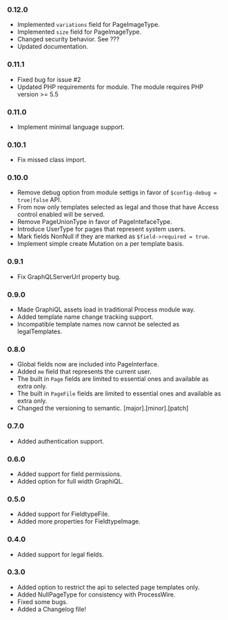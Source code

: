 ### 0.12.0
- Implemented `variations` field for PageImageType.
- Implemented `size` field for PageImageType.
- Changed security behavior. See ???
- Updated documentation.

### 0.11.1
- Fixed bug for issue #2
- Updated PHP requirements for module. The module requires PHP version >= 5.5

### 0.11.0
- Implement minimal language support.

### 0.10.1
- Fix missed class import.

### 0.10.0
- Remove debug option from module settigs in favor of `$config-debug = true|false` API.
- From now only templates selected as legal and those that have Access control enabled will be served.
- Remove PageUnionType in favor of PageIntefaceType.
- Introduce UserType for pages that represent system users.
- Mark fields NonNull if they are marked as `$field->required = true`.
- Implement simple create Mutation on a per template basis.

### 0.9.1
- Fix GraphQLServerUrl property bug.

### 0.9.0
- Made GraphiQL assets load in traditional Process module way.
- Added template name change tracking support.
- Incompatible template names now cannot be selected as legalTemplates.

### 0.8.0
- Global fields now are included into PageInterface.
- Added `me` field that represents the current user.
- The built in `Page` fields are limited to essential ones and available as extra only.
- The built in `PageFile` fields are limited to essential ones and available as extra only.
- Changed the versioning to semantic. [major].[minor].[patch]

### 0.7.0
- Added authentication support.

### 0.6.0
- Added support for field permissions.
- Added option for full width GraphiQL.

### 0.5.0
- Added support for FieldtypeFile.
- Added more properties for FieldtypeImage.

### 0.4.0
- Added support for legal fields.

### 0.3.0
- Added option to restrict the api to selected page templates only.
- Added NullPageType for consistency with ProcessWire.
- Fixed some bugs.
- Added a Changelog file!
